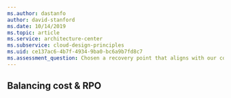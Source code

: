 ```yaml
---
ms.author: dastanfo
author: david-stanford
ms.date: 10/14/2019
ms.topic: article
ms.service: architecture-center
ms.subservice: cloud-design-principles
ms.uid: ce137ac6-4b7f-4934-9ba0-bc6a9b7fd8c7
ms.assessment_question: Chosen a recovery point that aligns with our cost requirements
---
```

## Balancing cost & RPO


